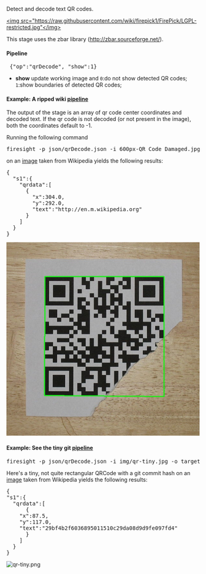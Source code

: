 Detect and decode text QR codes.

<a href="https://github.com/firepick1/FirePick/wiki/LGPL-Restricted"><img src="https://raw.githubusercontent.com/wiki/firepick1/FirePick/LGPL-restricted.jpg"</img></a>

This stage uses the zbar library (http://zbar.sourceforge.net/).

#### Pipeline
<pre> {"op":"qrDecode", "show":1}</pre>
* **show** update working image and
 `0`:do not show detected QR codes; 
 `1`:show boundaries of detected QR codes; 

#### Example: A ripped wiki [pipeline](https://github.com/firepick1/FireSight/blob/master/json/qrDecode.json)

The output of the stage is an array of qr code center coordinates and decoded text. If the qr code is not decoded (or not present in the image), both the coordinates default to -1.

Running the following command
<pre>firesight -p json/qrDecode.json -i 600px-QR_Code_Damaged.jpg -o qr-damaged-result.jpg</pre>
on an <a href=https://en.wikipedia.org/wiki/File:QR_Code_Damaged.jpg>image</a> taken from Wikipedia yields the following results:
<pre>{
  "s1":{
    "qrdata":[
      {
        "x":304.0,
        "y":292.0,
        "text":"http://en.m.wikipedia.org"
      }
    ]
  }
}</pre>

![qr-damaged-result](img/qr-damaged-result.jpg)

#### Example: See the tiny git [pipeline](https://github.com/firepick1/FireSight/blob/master/json/qrDecode.json)
<pre>firesight -p json/qrDecode.json -i img/qr-tiny.jpg -o target/qr-tiny.png</pre>
Here's a tiny, not quite rectangular QRCode with a git commit hash
on an <a href=https://en.wikipedia.org/wiki/File:QR_Code_Damaged.jpg>image</a> taken from Wikipedia yields the following results:

<pre>{
"s1":{
  "qrdata":[
      {
	"x":87.5,
	"y":117.0,
	"text":"29bf4b2f6036895011510c29da08d9d9fe097fd4"
      }
    ]
  }
}</pre>

![qr-tiny.png](https://github.com/firepick1/FireSight/blob/master/img/qr-tiny.png?raw=true)
